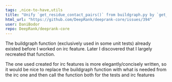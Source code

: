 ```yaml
---
tags: ,nice-to-have,utils
title: "Unify `get_residue_contact_pairs()` from buildgraph.py by `get_IRCs()` from irc.py"
html_url: "https://github.com/DeepRank/deeprank-core/issues/394"
user: DaniBodor
repo: DeepRank/deeprank-core
---
```


The buildgraph function (exclusively used in some unit tests) already existed before I worked on irc feature. Later I discovered that I largely recreated that function.

The one used created for irc features is more elegantly/concisely written, so it would be nice to replace the buildgraph function with what is needed from the irc one and then call the function both for the tests and irc features